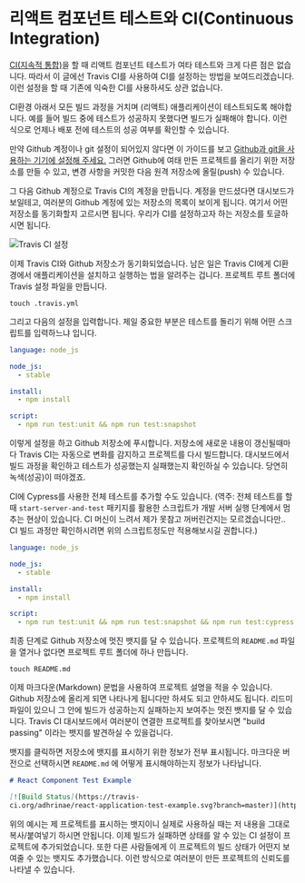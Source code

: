 # 리액트 컴포넌트 테스트와 CI(Continuous Integration)

[CI(지속적 통합)](https://ko.wikipedia.org/wiki/%EC%A7%80%EC%86%8D%EC%A0%81_%ED%86%B5%ED%95%A9)을 할 때 리액트 컴포넌트 테스트가 여타 테스트와 크게 다른 점은 없습니다. 따라서 이 글에선 Travis CI를 사용하여 CI를 설정하는 방법을 보여드리겠습니다. 이런 설정을 할 때 기존에 익숙한 CI를 사용하셔도 상관 없습니다.

CI환경 아래서 모든 빌드 과정을 거치며 (리액트) 애플리케이션이 테스트되도록 해야합니다. 예를 들어 빌드 중에 테스트가 성공하지 못했다면 빌드가 실패해야 합니다. 이런 식으로 언제나 배포 전에 테스트의 성공 여부를 확인할 수 있습니다.

만약 Github 계정이나 git 설정이 되어있지 않다면 이 가이드를 보고 [Github과 git을 사용하는 기기에 설정해 주세요.](https://www.robinwieruch.de/git-essential-commands/) 그러면 Github에 여태 만든 프로젝트를 올리기 위한 저장소를 만들 수 있고, 변경 사항을 커밋한 다음 원격 저장소에 올릴(push) 수 있습니다.

그 다음 Github 계정으로 Travis CI의 계정을 만듭니다. 계정을 만드셨다면 대시보드가 보일테고, 여러분의 Github 계정에 있는  저장소의 목록이 보이게 됩니다. 여기서 어떤 저장소를 동기화할지 고르시면 됩니다. 우리가 CI를 설정하고자 하는 저장소를 토글하시면 됩니다.

![Travis CI 설정](https://cl.ly/3a2N0n3L3D3p/Screen%20Shot%202018-05-13%20at%2014.58.58.png)

이제 Travis CI와 Github 저장소가 동기화되었습니다. 남은 일은 Travis CI에게 CI환경에서 애플리케이션을 설치하고 실행하는 법을 알려주는 겁니다. 프로젝트 루트 폴더에 Travis 설정 파일을 만듭니다.

```
touch .travis.yml
```

그리고 다음의 설정을 입력합니다. 제일 중요한 부분은 테스트를 돌리기 위해 어떤 스크립트를 입력하느냐 입니다.

```yaml
language: node_js

node_js:
  - stable

install:
  - npm install

script:
  - npm run test:unit && npm run test:snapshot
```

이렇게 설정을 하고 Github 저장소에 푸시합니다. 저장소에 새로운 내용이 갱신될때마다 Travis CI는 자동으로 변화를 감지하고 프로젝트를 다시 빌드합니다. 대시보드에서 빌드 과정을 확인하고 테스트가 성공했는지 실패했는지 확인하실 수 있습니다. 당연히 녹색(성공)이 떠야겠죠.

CI에 Cypress를 사용한 전체 테스트를 추가할 수도 있습니다. (역주: 전체 테스트를 할 때 `start-server-and-test` 패키지를 활용한 스크립트가 개발 서버 실행 단계에서 멈추는 현상이 있습니다. CI 머신이 느려서 제가 못참고 꺼버린건지는 모르겠습니다만.. CI 빌드 과정만 확인하시려면 위의 스크립트정도만 적용해보시길 권합니다.)

```yaml
language: node_js

node_js:
  - stable

install:
  - npm install

script:
  - npm run test:unit && npm run test:snapshot && npm run test:cypress
```

최종 단계로 Github 저장소에 멋진 뱃지를 달 수 있습니다. 프로젝트의 `README.md` 파일을 열거나 없다면 프로젝트 루트 폴더에 하나 만듭니다.

```
touch README.md
```

이제 마크다운(Markdown) 문법을 사용하여 프로젝트 설명을 적을 수 있습니다. Github 저장소에 올리게 되면 나타나게 됩니다만 하셔도 되고 안하셔도 됩니다. 리드미 파일이 있으니 그 안에 빌드가 성공하는지 실패하는지 보여주는 멋진 뱃지를 달 수 있습니다. Travis CI 대시보드에서 여러분이 연결한 프로젝트를 찾아보시면 "build passing" 이라는 뱃지를 발견하실 수 있을겁니다.

뱃지를 클릭하면 저장소에 뱃지를 표시하기 위한 정보가 전부 표시됩니다. 마크다운 버전으로 선택하시면 `README.md` 에 어떻게 표시해야하는지 정보가 나타납니다.

```markdown
# React Component Test Example

[![Build Status](https://travis-
ci.org/adhrinae/react-application-test-example.svg?branch=master)](https://travis-ci.org/adhrinae/react-application-test-example)
```

위의 예시는 제 프로젝트를 표시하는 뱃지이니 실제로 사용하실 때는 저 내용을 그대로 복사/붙여넣기 하시면 안됩니다. 이제 빌드가 실패하면 상태를 알 수 있는 CI 설정이 프로젝트에 추가되었습니다. 또한 다른 사람들에게 이 프로젝트의 빌드 상태가 어떤지 보여줄 수 있는 뱃지도 추가했습니다. 이런 방식으로 여러분이 만든 프로젝트의 신뢰도를 나타낼 수 있습니다.
